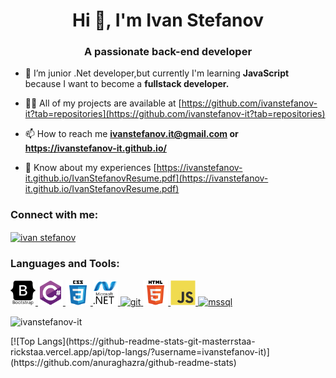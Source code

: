<h1 align="center">Hi 👋, I'm Ivan Stefanov</h1>
<h3 align="center">A passionate back-end developer</h3>

- 🌱 I’m junior .Net developer,but currently I'm learning **JavaScript** because I want to become a **fullstack developer.**

- 👨‍💻 All of my projects are available at [https://github.com/ivanstefanov-it?tab=repositories](https://github.com/ivanstefanov-it?tab=repositories)

- 📫 How to reach me **ivanstefanov.it@gmail.com or https://ivanstefanov-it.github.io/**

- 📄 Know about my experiences [https://ivanstefanov-it.github.io/IvanStefanovResume.pdf](https://ivanstefanov-it.github.io/IvanStefanovResume.pdf)

<h3 align="left">Connect with me:</h3>
<p align="left">
<a href="https://linkedin.com/in/ivan stefanov" target="blank"><img align="center" src="https://raw.githubusercontent.com/rahuldkjain/github-profile-readme-generator/master/src/images/icons/Social/linked-in-alt.svg" alt="ivan stefanov" height="30" width="40" /></a>
</p>

<h3 align="left">Languages and Tools:</h3>
<p align="left"> <a href="https://getbootstrap.com" target="_blank" rel="noreferrer"> <img src="https://raw.githubusercontent.com/devicons/devicon/master/icons/bootstrap/bootstrap-plain-wordmark.svg" alt="bootstrap" width="40" height="40"/> </a> <a href="https://www.w3schools.com/cs/" target="_blank" rel="noreferrer"> <img src="https://raw.githubusercontent.com/devicons/devicon/master/icons/csharp/csharp-original.svg" alt="csharp" width="40" height="40"/> </a> <a href="https://www.w3schools.com/css/" target="_blank" rel="noreferrer"> <img src="https://raw.githubusercontent.com/devicons/devicon/master/icons/css3/css3-original-wordmark.svg" alt="css3" width="40" height="40"/> </a> <a href="https://dotnet.microsoft.com/" target="_blank" rel="noreferrer"> <img src="https://raw.githubusercontent.com/devicons/devicon/master/icons/dot-net/dot-net-original-wordmark.svg" alt="dotnet" width="40" height="40"/> </a> <a href="https://git-scm.com/" target="_blank" rel="noreferrer"> <img src="https://www.vectorlogo.zone/logos/git-scm/git-scm-icon.svg" alt="git" width="40" height="40"/> </a> <a href="https://www.w3.org/html/" target="_blank" rel="noreferrer"> <img src="https://raw.githubusercontent.com/devicons/devicon/master/icons/html5/html5-original-wordmark.svg" alt="html5" width="40" height="40"/> </a> <a href="https://developer.mozilla.org/en-US/docs/Web/JavaScript" target="_blank" rel="noreferrer"> <img src="https://raw.githubusercontent.com/devicons/devicon/master/icons/javascript/javascript-original.svg" alt="javascript" width="40" height="40"/> </a> <a href="https://www.microsoft.com/en-us/sql-server" target="_blank" rel="noreferrer"> <img src="https://www.svgrepo.com/show/303229/microsoft-sql-server-logo.svg" alt="mssql" width="40" height="40"/> </a> </p>

<p><img align="center" src="https://github-readme-stats.vercel.app/api/top-langs/?username=ivanstefanov-it&theme=gotham" alt="ivanstefanov-it" /></p>
[![Top Langs](https://github-readme-stats-git-masterrstaa-rickstaa.vercel.app/api/top-langs/?username=ivanstefanov-it)](https://github.com/anuraghazra/github-readme-stats)
